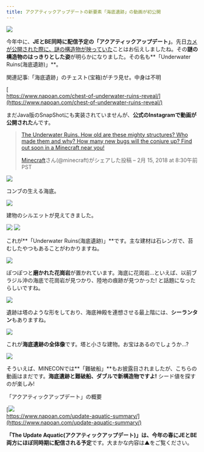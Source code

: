 ```yaml
---
title: アクアティックアップデートの新要素「海底遺跡」の動画が初公開
---
```


![](https://cdn-ak.f.st-hatena.com/images/fotolife/s/sasigume/20210208/20210208124102.png)

今年中に、**JEとBE同時に配信予定の「アクアティックアップデート」**。先日[カメが公開された際に、謎の構造物が映っていた](https://www.napoan.com/turtle-and-secret-structure-reveal/)ことはお伝えしましたね。その**謎の構造物のはっきりとした姿**が明らかになりました。その名も**「Underwater Ruins(海底遺跡)」**。

関連記事:「海底遺跡」のチェスト(宝箱)がチラ見せ。中身は不明

[  
https://www.napoan.com/chest-of-underwater-ruins-reveal/](https://www.napoan.com/chest-of-underwater-ruins-reveal/)

まだJava版のSnapShotにも実装されていませんが、**公式のInstagramで動画が公開された**んです。

> [The Underwater Ruins. How old are these mighty structures? Who made them and why? How many new bugs will the conjure up? Find out soon in a Minecraft near you!](https://www.instagram.com/p/BfOVzs6D5gw/)
> 
> [Minecraft](https://www.instagram.com/minecraft/)さん(@minecraft)がシェアした投稿 – 2月 15, 2018 at 8:30午前 PST

![](https://cdn-ak.f.st-hatena.com/images/fotolife/s/sasigume/20210208/20210208114835.png)

コンブの生える海底。

![](https://cdn-ak.f.st-hatena.com/images/fotolife/s/sasigume/20210208/20210208114839.png)

建物のシルエットが見えてきました。

![](https://cdn-ak.f.st-hatena.com/images/fotolife/s/sasigume/20210208/20210208114843.png) ![](https://cdn-ak.f.st-hatena.com/images/fotolife/s/sasigume/20210208/20210208114847.png)

これが**「Underwater Ruins(海底遺跡)」**です。主な建材は石レンガで、苔むしたやつもあることがわかりますね。

![](https://cdn-ak.f.st-hatena.com/images/fotolife/s/sasigume/20210208/20210208114851.png)

ぽつぽつと**磨かれた花崗岩**が置かれています。海底に花崗岩…といえば、以前ブラジル沖の海底で花崗岩が見つかり、陸地の痕跡が見つかった! と話題になったらしいですね。

![](https://cdn-ak.f.st-hatena.com/images/fotolife/s/sasigume/20210208/20210208114857.png)

遺跡は塔のような形をしており、海底神殿を連想させる最上階には、**シーランタン**もありますね。

![](https://cdn-ak.f.st-hatena.com/images/fotolife/s/sasigume/20210208/20210208114902.png)

これが**海底遺跡の全体像**です。塔と小さな建物。お宝はあるのでしょうか…?

![](https://cdn-ak.f.st-hatena.com/images/fotolife/s/sasigume/20210208/20210208123242.png)

そういえば、MINECONでは**「難破船」**もお披露目されましたが、こちらの動画はまだです。**海底遺跡と難破船、ダブルで新構造物ですよ!** シード値を探すのが楽しみ!

「アクアティックアップデート」の概要

[![](https://cdn-ak.f.st-hatena.com/images/fotolife/s/sasigume/20210208/20210208090329.png)  
https://www.napoan.com/update-aquatic-summary/](https://www.napoan.com/update-aquatic-summary/)

**「The Update Aquatic(アクアティックアップデート)」**は、今年の春に**JEとBE両方にほぼ同時期に配信される予定**です。大まかな内容は▲をご覧ください。
